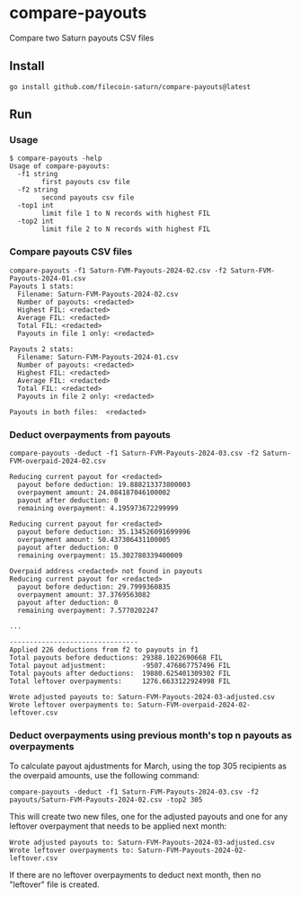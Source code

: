 # compare-payouts
Compare two Saturn payouts CSV files

## Install 

```shell
go install github.com/filecoin-saturn/compare-payouts@latest
```
## Run

### Usage
```shell
$ compare-payouts -help
Usage of compare-payouts:
  -f1 string
        first payouts csv file
  -f2 string
        second payouts csv file
  -top1 int
        limit file 1 to N records with highest FIL
  -top2 int
        limit file 2 to N records with highest FIL
```

### Compare payouts CSV files
```
compare-payouts -f1 Saturn-FVM-Payouts-2024-02.csv -f2 Saturn-FVM-Payouts-2024-01.csv 
Payouts 1 stats:
  Filename: Saturn-FVM-Payouts-2024-02.csv
  Number of payouts: <redacted>
  Highest FIL: <redacted>
  Average FIL: <redacted>
  Total FIL: <redacted>
  Payouts in file 1 only: <redacted>

Payouts 2 stats:
  Filename: Saturn-FVM-Payouts-2024-01.csv
  Number of payouts: <redacted>
  Highest FIL: <redacted>
  Average FIL: <redacted>
  Total FIL: <redacted>
  Payouts in file 2 only: <redacted>

Payouts in both files:  <redacted>
```

### Deduct overpayments from payouts
```
compare-payouts -deduct -f1 Saturn-FVM-Payouts-2024-03.csv -f2 Saturn-FVM-overpaid-2024-02.csv

Reducing current payout for <redacted>
  payout before deduction: 19.888213373800003
  overpayment amount: 24.084187046100002
  payout after deduction: 0
  remaining overpayment: 4.195973672299999

Reducing current payout for <redacted>
  payout before deduction: 35.134526091699996
  overpayment amount: 50.437306431100005
  payout after deduction: 0
  remaining overpayment: 15.302780339400009

Overpaid address <redacted> not found in payouts
Reducing current payout for <redacted>
  payout before deduction: 29.7999360835
  overpayment amount: 37.3769563082
  payout after deduction: 0
  remaining overpayment: 7.5770202247

...

--------------------------------
Applied 226 deductions from f2 to payouts in f1
Total payouts before deductions: 29388.1022690668 FIL
Total payout adjustment:         -9507.476867757496 FIL
Total payouts after deductions:  19880.625401309302 FIL
Total leftover overpayments:     1276.6633122924998 FIL

Wrote adjusted payouts to: Saturn-FVM-Payouts-2024-03-adjusted.csv
Wrote leftover overpayments to: Saturn-FVM-overpaid-2024-02-leftover.csv
```
### Deduct overpayments using previous month's top n payouts as overpayments
To calculate payout ajdustments for March, using the top 305 recipients as the overpaid amounts, use the following command:
```
compare-payouts -deduct -f1 Saturn-FVM-Payouts-2024-03.csv -f2 payouts/Saturn-FVM-Payouts-2024-02.csv -top2 305
```

This will create two new files, one for the adjusted payouts and one for any leftover overpayment that needs to be applied next month:
```
Wrote adjusted payouts to: Saturn-FVM-Payouts-2024-03-adjusted.csv
Wrote leftover overpayments to: Saturn-FVM-Payouts-2024-02-leftover.csv
```

If there are no leftover overpayments to deduct next month, then no "leftover" file is created.

